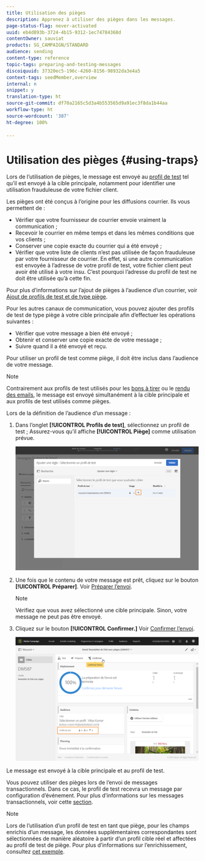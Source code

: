 ```yaml
---
title: Utilisation des pièges
description: Apprenez à utiliser des pièges dans les messages.
page-status-flag: never-activated
uuid: eb4d893b-3724-4b15-9312-1ec74784368d
contentOwner: sauviat
products: SG_CAMPAIGN/STANDARD
audience: sending
content-type: reference
topic-tags: preparing-and-testing-messages
discoiquuid: 37320ec5-196c-4260-8156-98932da3e4a5
context-tags: seedMember,overview
internal: n
snippet: y
translation-type: ht
source-git-commit: df70a2165c5d3a4b553565d9a91ec3f8da1b44aa
workflow-type: ht
source-wordcount: '387'
ht-degree: 100%

---
```



# Utilisation des pièges {#using-traps}

Lors de l’utilisation de pièges, le message est envoyé au [profil de test](../../audiences/using/managing-test-profiles.md) tel qu’il est envoyé à la cible principale, notamment pour identifier une utilisation frauduleuse de votre fichier client.

Les pièges ont été conçus à l’origine pour les diffusions courrier. Ils vous permettent de :

* Vérifier que votre fournisseur de courrier envoie vraiment la communication ;
* Recevoir le courrier en même temps et dans les mêmes conditions que vos clients ;
* Conserver une copie exacte du courrier qui a été envoyé ;
* Vérifier que votre liste de clients n’est pas utilisée de façon frauduleuse par votre fournisseur de courrier. En effet, si une autre communication est envoyée à l’adresse de votre profil de test, votre fichier client peut avoir été utilisé à votre insu. C’est pourquoi l’adresse du profil de test ne doit être utilisée qu’à cette fin.

Pour plus d’informations sur l’ajout de pièges à l’audience d’un courrier, voir [Ajout de profils de test et de type piège](../../channels/using/defining-the-direct-mail-audience.md#adding-test-and-trap-profiles).

Pour les autres canaux de communication, vous pouvez ajouter des profils de test de type piège à votre cible principale afin d’effectuer les opérations suivantes :

* Vérifier que votre message a bien été envoyé ;
* Obtenir et conserver une copie exacte de votre message ;
* Suivre quand il a été envoyé et reçu.

Pour utiliser un profil de test comme piège, il doit être inclus dans l’audience de votre message.

>[!NOTE]
>
>Contrairement aux profils de test utilisés pour les [bons à tirer](../../sending/using/sending-proofs.md) ou le [rendu des emails](../../sending/using/email-rendering.md), le message est envoyé simultanément à la cible principale et aux profils de test utilisés comme pièges.

Lors de la définition de l’audience d’un message :

1. Dans l’onglet **[!UICONTROL Profils de test]**, sélectionnez un profil de test ; Assurez-vous qu’il affiche **[!UICONTROL Piège]** comme utilisation prévue.

   ![](assets/trap_select.png)

1. Une fois que le contenu de votre message est prêt, cliquez sur le bouton **[!UICONTROL Préparer]**. Voir [Préparer l’envoi](../../sending/using/preparing-the-send.md).
   >[!NOTE]
   >
   >Vérifiez que vous avez sélectionné une cible principale. Sinon, votre message ne peut pas être envoyé.

1. Cliquez sur le bouton **[!UICONTROL Confirmer.]** Voir [Confirmer l’envoi](../../sending/using/confirming-the-send.md).

   ![](assets/trap_confirm.png)

Le message est envoyé à la cible principale et au profil de test.

Vous pouvez utiliser des pièges lors de l’envoi de messages transactionnels. Dans ce cas, le profil de test recevra un message par configuration d’événement. Pour plus d’informations sur les messages transactionnels, voir cette [section](../../channels/using/getting-started-with-transactional-msg.md).

>[!NOTE]
>
>Lors de l’utilisation d’un profil de test en tant que piège, pour les champs enrichis d’un message, les données supplémentaires correspondantes sont sélectionnées de manière aléatoire à partir d’un profil cible réel et affectées au profil de test de piège. Pour plus d’informations sur l’enrichissement, consultez [cet exemple](../../automating/using/enriching-profile-data-file.md).
